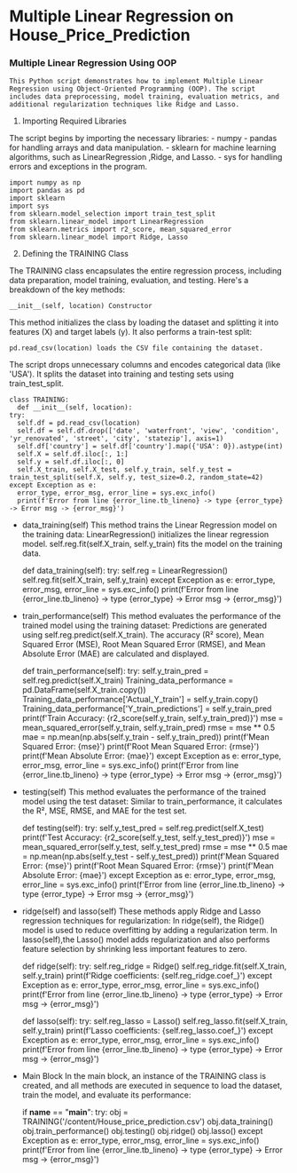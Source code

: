 # Multiple Linear Regression on House_Price_Prediction
### Multiple Linear Regression Using OOP
    This Python script demonstrates how to implement Multiple Linear Regression using Object-Oriented Programming (OOP). The script includes data preprocessing, model training, evaluation metrics, and additional regularization techniques like Ridge and Lasso.

1. Importing Required Libraries

The script begins by importing the necessary libraries:
        - numpy
        - pandas for handling arrays and data manipulation.
        - sklearn for machine learning algorithms, 
          such as  LinearRegression ,Ridge, and Lasso.
        - sys for handling errors and exceptions in the program.

    import numpy as np
    import pandas as pd
    import sklearn
    import sys
    from sklearn.model_selection import train_test_split
    from sklearn.linear_model import LinearRegression
    from sklearn.metrics import r2_score, mean_squared_error
    from sklearn.linear_model import Ridge, Lasso


2. Defining the TRAINING Class

The TRAINING class encapsulates the entire regression process, including data preparation, model training, evaluation, and testing. Here's a breakdown of the key methods:

    __init__(self, location) Constructor

This method initializes the class by loading the dataset and splitting it into features (X) and target labels (y). It also performs a train-test split:
     
    pd.read_csv(location) loads the CSV file containing the dataset.

The script drops unnecessary columns and encodes categorical data (like 'USA').
It splits the dataset into training and testing sets using train_test_split.

    class TRAINING:
      def __init__(self, location):
    try:
      self.df = pd.read_csv(location)
      self.df = self.df.drop(['date', 'waterfront', 'view', 'condition', 'yr_renovated', 'street', 'city', 'statezip'], axis=1)
      self.df['country'] = self.df['country'].map({'USA': 0}).astype(int)
      self.X = self.df.iloc[:, 1:]
      self.y = self.df.iloc[:, 0]
      self.X_train, self.X_test, self.y_train, self.y_test =    train_test_split(self.X, self.y, test_size=0.2, random_state=42)
    except Exception as e:
      error_type, error_msg, error_line = sys.exc_info()
      print(f'Error from line {error_line.tb_lineno} -> type {error_type} -> Error msg -> {error_msg}')

- data_training(self)
This method trains the Linear Regression model on the training data: LinearRegression() initializes the linear regression model.
self.reg.fit(self.X_train, self.y_train) fits the model on the training data.

    def data_training(self):
    try:
    self.reg = LinearRegression()
    self.reg.fit(self.X_train, self.y_train)
    except Exception as e:
      error_type, error_msg, error_line = sys.exc_info()
      print(f'Error from line {error_line.tb_lineno} -> type {error_type} -> Error msg -> {error_msg}')


- train_performance(self)
This method evaluates the performance of the trained model using the training dataset: Predictions are generated using self.reg.predict(self.X_train). The accuracy (R² score), Mean Squared Error (MSE), Root Mean Squared Error (RMSE), and Mean Absolute Error (MAE) are calculated and displayed.

    def train_performance(self):
     try:
    self.y_train_pred = self.reg.predict(self.X_train)
    Training_data_performance = pd.DataFrame(self.X_train.copy())
    Training_data_performance['Actual_Y_train'] = self.y_train.copy()
    Training_data_performance['Y_train_predictions'] = self.y_train_pred
    print(f'Train Accuracy: {r2_score(self.y_train, self.y_train_pred)}')
    mse = mean_squared_error(self.y_train, self.y_train_pred)
    rmse = mse ** 0.5
    mae = np.mean(np.abs(self.y_train - self.y_train_pred))
    print(f'Mean Squared Error: {mse}')
    print(f'Root Mean Squared Error: {rmse}')
    print(f'Mean Absolute Error: {mae}')
    except Exception as e:
      error_type, error_msg, error_line = sys.exc_info()
      print(f'Error from line {error_line.tb_lineno} -> type {error_type} -> Error msg -> {error_msg}')

- testing(self)
This method evaluates the performance of the trained model using the test dataset: Similar to train_performance, it calculates the R², MSE, RMSE, and MAE for the test set.

    def testing(self):
    try:
      self.y_test_pred = self.reg.predict(self.X_test)
      print(f'Test Accuracy: {r2_score(self.y_test, self.y_test_pred)}')
      mse = mean_squared_error(self.y_test, self.y_test_pred)
      rmse = mse ** 0.5
      mae = np.mean(np.abs(self.y_test - self.y_test_pred))
      print(f'Mean Squared Error: {mse}')
      print(f'Root Mean Squared Error: {rmse}')
      print(f'Mean Absolute Error: {mae}')
    except Exception as e:
      error_type, error_msg, error_line = sys.exc_info()
      print(f'Error from line {error_line.tb_lineno} -> type {error_type} -> Error msg -> {error_msg}')

- ridge(self) and lasso(self)
These methods apply Ridge and Lasso regression techniques for regularization: In ridge(self), the Ridge() model is used to reduce overfitting by adding a regularization term. In lasso(self),the Lasso() model adds regularization and also performs feature selection by shrinking less important features to zero.

    def ridge(self):
    try:
      self.reg_ridge = Ridge()
      self.reg_ridge.fit(self.X_train, self.y_train)
      print(f'Ridge coefficients: {self.reg_ridge.coef_}')
    except Exception as e:
    error_type, error_msg, error_line = sys.exc_info()
    print(f'Error from line {error_line.tb_lineno} -> type {error_type} -> Error msg -> {error_msg}')

    def lasso(self):
    try:
     self.reg_lasso = Lasso()
     self.reg_lasso.fit(self.X_train, self.y_train)
     print(f'Lasso coefficients: {self.reg_lasso.coef_}')
    except Exception as e:
     error_type, error_msg, error_line = sys.exc_info()
     print(f'Error from line {error_line.tb_lineno} -> type {error_type} -> Error msg -> {error_msg}')

- Main Block
In the main block, an instance of the TRAINING class is created, and all methods are executed in sequence to load the dataset, train the model, and evaluate its performance:

    if __name__ == "__main__":
       try:
          obj = TRAINING('/content/House_price_prediction.csv')
          obj.data_training()
          obj.train_performance()
          obj.testing()
          obj.ridge()
          obj.lasso()
    except Exception as e:
      error_type, error_msg, error_line = sys.exc_info()
      print(f'Error from line {error_line.tb_lineno} -> type {error_type} -> Error msg -> {error_msg}')

